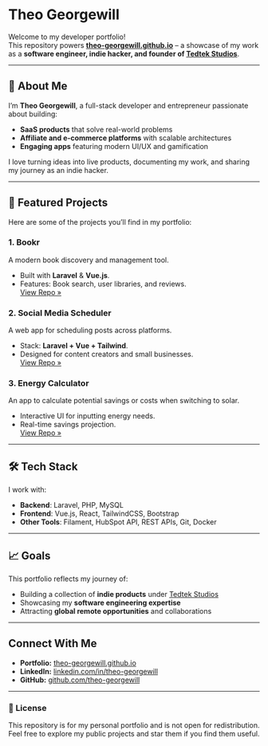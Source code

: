 # Theo Georgewill

Welcome to my developer portfolio!  
This repository powers **[theo-georgewill.github.io](https://theo-georgewill.github.io)** – a showcase of my work as a **software engineer, indie hacker, and founder of [Tedtek Studios](#)**.

---

## 👋 About Me
I’m **Theo Georgewill**, a full-stack developer and entrepreneur passionate about building:
- **SaaS products** that solve real-world problems
- **Affiliate and e-commerce platforms** with scalable architectures
- **Engaging apps** featuring modern UI/UX and gamification

I love turning ideas into live products, documenting my work, and sharing my journey as an indie hacker.

---

## 🚀 Featured Projects
Here are some of the projects you’ll find in my portfolio:

### **1. Bookr**
A modern book discovery and management tool.  
- Built with **Laravel** & **Vue.js**.
- Features: Book search, user libraries, and reviews.  
[View Repo »](#)

### **2. Social Media Scheduler**
A web app for scheduling posts across platforms.  
- Stack: **Laravel + Vue + Tailwind**.
- Designed for content creators and small businesses.  
[View Repo »](#)

### **3. Energy Calculator**
An app to calculate potential savings or costs when switching to solar.  
- Interactive UI for inputting energy needs.
- Real-time savings projection.  
[View Repo »](#)

---

## 🛠 Tech Stack
I work with:
- **Backend**: Laravel, PHP, MySQL
- **Frontend**: Vue.js, React, TailwindCSS, Bootstrap
- **Other Tools**: Filament, HubSpot API, REST APIs, Git, Docker

---

## 📈 Goals
This portfolio reflects my journey of:
- Building a collection of **indie products** under [Tedtek Studios](#)
- Showcasing my **software engineering expertise**
- Attracting **global remote opportunities** and collaborations

---

## Connect With Me
- **Portfolio:** [theo-georgewill.github.io](https://theo-georgewill.github.io)
- **LinkedIn:** [linkedin.com/in/theo-georgewill](#)
- **GitHub:** [github.com/theo-georgewill](https://github.com/theo-georgewill)

---

### 📝 License
This repository is for my personal portfolio and is not open for redistribution.  
Feel free to explore my public projects and star them if you find them useful.
